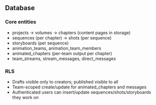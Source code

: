 ## Database

### Core entities

- projects → volumes → chapters (content pages in storage)
- sequences (per chapter) → shots (per sequence)
- storyboards (per sequence)
- animation_teams, animation_team_members
- animated_chapters (per-team output per chapter)
- team_streams, stream_messages, direct_messages

### RLS

- Drafts visible only to creators; published visible to all
- Team-scoped create/update for animated_chapters and messages
- Authenticated users can insert/update sequences/shots/storyboards they work on
